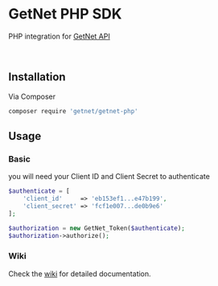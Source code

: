 # GetNet PHP SDK

PHP integration for [GetNet API](https://api.getnet.com.br/v1/doc/api)

<br>

## Installation
Via Composer
```sh
composer require 'getnet/getnet-php'
```

## Usage
### Basic
you will need your Client ID and Client Secret to authenticate
```php
$authenticate = [
	'client_id' 	=> 'eb153ef1...e47b199',
	'client_secret' => 'fcf1e007...de0b9e6'
];

$authorization = new GetNet_Token($authenticate);
$authorization->authorize();
```
### Wiki
Check the [wiki](https://github.com/victorcaina/getnet-php/wiki) for detailed documentation.